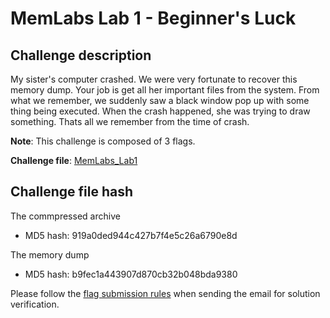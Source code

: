 # **MemLabs Lab 1 - Beginner's Luck**

## **Challenge description**

My sister's computer crashed. We were very fortunate to recover this memory dump. Your job is get all her important files from the system. From what we remember, we suddenly saw a black window pop up with some thing being executed. When the crash happened, she was trying to draw something. Thats all we remember from the time of crash.

**Note**: This challenge is composed of 3 flags.

**Challenge file**: [MemLabs_Lab1](https://mega.nz/#!6l4BhKIb!l8ATZoliB_ULlvlkESwkPiXAETJEF7p91Gf9CWuQI70)

## **Challenge file hash**

The commpressed archive
+ MD5 hash: 919a0ded944c427b7f4e5c26a6790e8d

The memory dump
+ MD5 hash: b9fec1a443907d870cb32b048bda9380

Please follow the [flag submission rules](https://github.com/stuxnet999/MemLabs#flag-submission) when sending the email for solution verification.